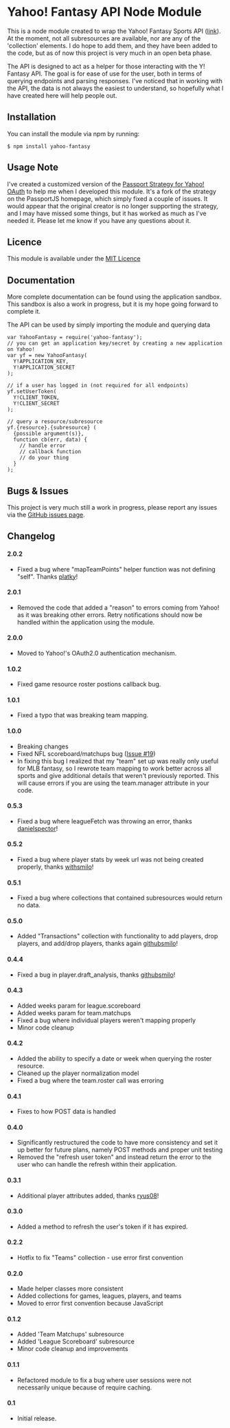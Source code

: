 Yahoo! Fantasy API Node Module
======

This is a node module created to wrap the Yahoo! Fantasy Sports API ([link](https://developer.yahoo.com/fantasysports/guide/index.html)). At the moment, not all subresources are available, nor are any of the 'collection' elements. I do hope to add them, and they have been added to the code, but as of now this project is very much in an open beta phase.

The API is designed to act as a helper for those interacting with the Y! Fantasy API. The goal is for ease of use for the user, both in terms of querying endpoints and parsing responses. I've noticed that in working with the API, the data is not always the easiest to understand, so hopefully what I have created here will help people out.

Installation
-------
You can install the module via npm by running:

    $ npm install yahoo-fantasy

Usage Note
-------
I've created a customized version of the [Passport Strategy for Yahoo! OAuth](https://github.com/whatadewitt/passport-yahoo-oauth) to help me when I developed this module. It's a fork of the strategy on the PassportJS homepage, which simply fixed a couple of issues. It would appear that the original creator is no longer supporting the strategy, and I may have missed some things, but it has worked as much as I've needed it. Please let me know if you have any questions about it.

Licence
-------
This module is available under the [MIT Licence](http://opensource.org/licenses/MIT)

Documentation
-------
More complete documentation can be found using the application sandbox. This sandbox is also a work in progress, but it is my hope going forward to complete it.

The API can be used by simply importing the module and querying data

    var YahooFantasy = require('yahoo-fantasy');
    // you can get an application key/secret by creating a new application on Yahoo!
    var yf = new YahooFantasy(
      Y!APPLICATION_KEY,
      Y!APPLICATION_SECRET
    );

    // if a user has logged in (not required for all endpoints)
    yf.setUserToken(
      Y!CLIENT_TOKEN,
      Y!CLIENT_SECRET
    );

    // query a resource/subresource
    yf.{resource}.{subresource} (
      {possible argument(s)},
      function cb(err, data) {
        // handle error
        // callback function
        // do your thing
      }
    );

Bugs & Issues
-------
This project is very much still a work in progress, please report any issues via the [GitHub issues page](https://github.com/whatadewitt/yfsapi/issues).

Changelog
-------

#### 2.0.2
  * Fixed a bug where "mapTeamPoints" helper function was not defining "self". Thanks [platky](https://github.com/platky)!

#### 2.0.1
  * Removed the code that added a "reason" to errors coming from Yahoo! as it was breaking other errors. Retry notifications should now be handled within the application using the module.

#### 2.0.0
  * Moved to Yahoo!'s OAuth2.0 authentication mechanism. 

#### 1.0.2
  * Fixed game resource roster postions callback bug.

#### 1.0.1
  * Fixed a typo that was breaking team mapping.

#### 1.0.0
  * Breaking changes
  * Fixed NFL scoreboard/matchups bug ([Issue #19](https://github.com/whatadewitt/yfsapi/issues/19))
  * In fixing this bug I realized that my "team" set up was really only useful for MLB fantasy, so I rewrote team mapping to work better across all sports and give additional details that weren't previously reported. This will cause errors if you are using the team.manager attribute in your code. 

#### 0.5.3
  * Fixed a bug where leagueFetch was throwing an error, thanks [danielspector](https://github.com/danielspector)!

#### 0.5.2
  * Fixed a bug where player stats by week url was not being created properly, thanks [withsmilo](https://github.com/withsmilo)!

#### 0.5.1
  * Fixed a bug where collections that contained subresources would return no data.

#### 0.5.0
  * Added "Transactions" collection with functionality to add players, drop players, and add/drop players, thanks again [githubsmilo](https://github.com/githubsmilo)!

#### 0.4.4
  * Fixed a bug in player.draft_analysis, thanks [githubsmilo](https://github.com/githubsmilo)!

#### 0.4.3
  * Added weeks param for league.scoreboard
  * Added weeks param for team.matchups
  * Fixed a bug where individual players weren't mapping properly
  * Minor code cleanup

#### 0.4.2
  * Added the ability to specify a date or week when querying the roster resource.
  * Cleaned up the player normalization model
  * Fixed a bug where the team.roster call was erroring

#### 0.4.1
  * Fixes to how POST data is handled

#### 0.4.0
  * Significantly restructured the code to have more consistency and set it up better for future plans, namely POST methods and proper unit testing
  * Removed the "refresh user token" and instead return the error to the user who can handle the refresh within their application. 

#### 0.3.1
  * Additional player attributes added, thanks [ryus08](https://github.com/ryus08)!

#### 0.3.0
  * Added a method to refresh the user's token if it has expired.

#### 0.2.2
  * Hotfix to fix "Teams" collection - use error first convention

#### 0.2.0
  * Made helper classes more consistent
  * Added collections for games, leagues, players, and teams
  * Moved to error first convention because JavaScript

#### 0.1.2
  * Added 'Team Matchups' subresource
  * Added 'League Scoreboard' subresource
  * Minor code cleanup and improvements

#### 0.1.1
  * Refactored module to fix a bug where user sessions were not necessarily unique because of require caching.

#### 0.1
  * Initial release.
